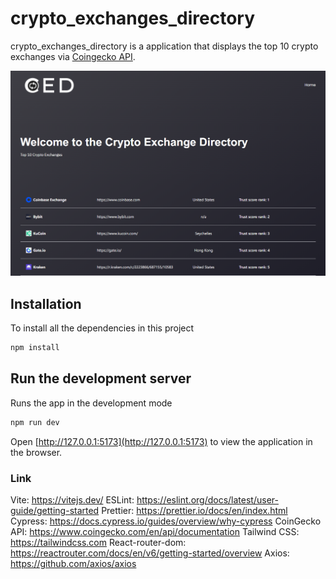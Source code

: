 # crypto_exchanges_directory

crypto_exchanges_directory is a application that displays the top 10 crypto exchanges via [Coingecko API](https://www.coingecko.com/en/api/documentation).  


![Project Preview](https://github.com/robinswaylu/crypto_exchanges_directory/blob/main/src/assets/screen.png?raw=true)

## Installation

To install all the dependencies in this project

```bash
npm install 
```

## Run the development server

Runs the app in the development mode 

```javascript
npm run dev 
```

Open [http://127.0.0.1:5173](http://127.0.0.1:5173) to view the application in the browser.
 
### Link

Vite: https://vitejs.dev/
ESLint: https://eslint.org/docs/latest/user-guide/getting-started
Prettier: https://prettier.io/docs/en/index.html 
Cypress: https://docs.cypress.io/guides/overview/why-cypress 
CoinGecko API: https://www.coingecko.com/en/api/documentation 
Tailwind CSS: https://tailwindcss.com
React-router-dom: https://reactrouter.com/docs/en/v6/getting-started/overview 
Axios: https://github.com/axios/axios
